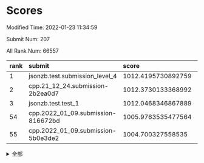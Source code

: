 # Scores

Modified Time: 2022-01-23 11:34:59

Submit Num: 207

All Rank Num: 66557

| rank |               submit               |       score        |       sigma        | pk_num |
| :--- | :--------------------------------- | :----------------- | :----------------- | :----- |
| 1    | jsonzb.test.submission_level_4     | 1012.4195730892759 | 0.7997767688211096 | 1289   |
| 2    | cpp.21_12_24.submission-2b2ea0d7   | 1012.3730133368992 | 0.7978070796460981 | 1289   |
| 3    | jsonzb.test.test_1                 | 1012.0468346867889 | 0.8141677112648648 | 1285   |
| 54   | cpp.2022_01_09.submission-816672bd | 1005.9763535477564 | 0.7423027342003493 | 1289   |
| 55   | cpp.2022_01_09.submission-5b0e3de2 | 1004.700327558535  | 0.7202773871940114 | 1283   |


<details>
<summary>全部</summary>

| rank |                 submit                 |       score        |       sigma        | pk_num |
| :--- | :------------------------------------- | :----------------- | :----------------- | :----- |
| 1    | jsonzb.test.submission_level_4         | 1012.4195730892759 | 0.7997767688211096 | 1289   |
| 2    | cpp.21_12_24.submission-2b2ea0d7       | 1012.3730133368992 | 0.7978070796460981 | 1289   |
| 3    | jsonzb.test.test_1                     | 1012.0468346867889 | 0.8141677112648648 | 1285   |
| 4    | gobigger.level_3.submission_level_3_15 | 1011.6987996247349 | 0.7878822991813617 | 1280   |
| 5    | gobigger.level_3.submission_level_3_49 | 1011.6338050810201 | 0.7808746075527672 | 1286   |
| 6    | gobigger.level_3.submission_level_3_38 | 1011.3463402968849 | 0.7488427893537362 | 1286   |
| 7    | gobigger.level_3.submission_level_3_26 | 1011.3200252046063 | 0.7664977806189468 | 1289   |
| 8    | gobigger.level_3.submission_level_3_23 | 1011.2266342223427 | 0.7754748021736687 | 1285   |
| 9    | gobigger.level_3.submission_level_3_35 | 1011.2148252969696 | 0.7766184732693722 | 1288   |
| 10   | gobigger.level_3.submission_level_3_43 | 1011.1506104986468 | 0.7831374245114255 | 1287   |
| 11   | gobigger.level_3.submission_level_3_8  | 1010.8583363297149 | 0.7496339521606056 | 1283   |
| 12   | gobigger.level_3.submission_level_3_32 | 1010.8466152472823 | 0.7741115578658637 | 1283   |
| 13   | gobigger.level_3.submission_level_3_4  | 1010.8108103010122 | 0.7860561406278992 | 1290   |
| 14   | gobigger.level_3.submission_level_3_6  | 1010.7294883131584 | 0.7600173704111141 | 1287   |
| 15   | gobigger.level_3.submission_level_3_41 | 1010.6900374605225 | 0.7388239256518625 | 1290   |
| 16   | gobigger.level_3.submission_level_3_37 | 1010.5748872901701 | 0.7653658004037961 | 1284   |
| 17   | gobigger.level_3.submission_level_3_29 | 1010.4560504425611 | 0.7453992824565654 | 1289   |
| 18   | gobigger.level_3.submission_level_3_44 | 1010.4486953655554 | 0.7408492359624134 | 1284   |
| 19   | gobigger.level_3.submission_level_3_21 | 1010.3376311255515 | 0.7907205435887296 | 1291   |
| 20   | gobigger.level_3.submission_level_3_22 | 1010.3170927456632 | 0.7680010597006789 | 1286   |
| 21   | gobigger.level_3.submission_level_3_36 | 1010.3163336873095 | 0.7902519872753623 | 1287   |
| 22   | gobigger.level_3.submission_level_3_47 | 1010.2912999432616 | 0.7668992610644193 | 1290   |
| 23   | gobigger.level_3.submission_level_3_10 | 1010.1726396867354 | 0.7649203613720773 | 1286   |
| 24   | gobigger.level_3.submission_level_3_34 | 1010.1563658686869 | 0.7676323208472018 | 1280   |
| 25   | gobigger.level_3.submission_level_3_31 | 1010.1211328573658 | 0.7340072834373356 | 1284   |
| 26   | gobigger.level_3.submission_level_3_48 | 1010.1151722526168 | 0.7590957504123796 | 1287   |
| 27   | gobigger.level_3.submission_level_3_9  | 1010.0258790651001 | 0.7581264293228271 | 1284   |
| 28   | gobigger.level_3.submission_level_3_5  | 1009.9734190074652 | 0.7558852627106245 | 1291   |
| 29   | gobigger.level_3.submission_level_3_20 | 1009.952242995899  | 0.7660854426558488 | 1283   |
| 30   | gobigger.level_3.submission_level_3_39 | 1009.9336206785061 | 0.758265270058774  | 1290   |
| 31   | gobigger.level_3.submission_level_3_17 | 1009.8344134990642 | 0.7511078480504918 | 1288   |
| 32   | gobigger.level_3.submission_level_3_33 | 1009.8314640754342 | 0.7880347237546861 | 1282   |
| 33   | gobigger.level_3.submission_level_3_28 | 1009.8073352284065 | 0.7346254715204318 | 1289   |
| 34   | gobigger.level_3.submission_level_3_45 | 1009.7967360144463 | 0.7612470426303186 | 1286   |
| 35   | gobigger.level_3.submission_level_3_13 | 1009.748350022627  | 0.7509343903802145 | 1289   |
| 36   | gobigger.level_3.submission_level_3_16 | 1009.7363319648398 | 0.7652378976110946 | 1290   |
| 37   | gobigger.level_3.submission_level_3_11 | 1009.680778283451  | 0.7409291418744866 | 1282   |
| 38   | gobigger.level_3.submission_level_3_12 | 1009.5899100923876 | 0.7563730884285119 | 1285   |
| 39   | gobigger.level_3.submission_level_3_30 | 1009.587335897767  | 0.7535145741122465 | 1287   |
| 40   | gobigger.level_3.submission_level_3_14 | 1009.5854278616276 | 0.7590380366572687 | 1286   |
| 41   | gobigger.level_3.submission_level_3_7  | 1009.5348606333146 | 0.761740467366673  | 1282   |
| 42   | gobigger.level_3.submission_level_3_46 | 1009.5274759390627 | 0.7427538059890213 | 1287   |
| 43   | gobigger.level_3.submission_level_3_18 | 1009.3160461319272 | 0.767562250477399  | 1283   |
| 44   | gobigger.level_3.submission_level_3_24 | 1009.2119246307574 | 0.7483656173797376 | 1286   |
| 45   | gobigger.level_3.submission_level_3_19 | 1009.1851879775566 | 0.734015521655539  | 1286   |
| 46   | gobigger.level_3.submission_level_3_40 | 1009.1588014327156 | 0.76627179386993   | 1287   |
| 47   | gobigger.level_3.submission_level_3_25 | 1008.9496171478975 | 0.7393841708747911 | 1286   |
| 48   | gobigger.level_3.submission_level_3_2  | 1008.9478192037454 | 0.7500748731086941 | 1286   |
| 49   | gobigger.level_3.submission_level_3_27 | 1008.8821973100922 | 0.7544712265087682 | 1287   |
| 50   | gobigger.level_3.submission_level_3_1  | 1008.5995929073213 | 0.7488908086945297 | 1287   |
| 51   | gobigger.level_3.submission_level_3_3  | 1008.5068096894    | 0.7326449406791283 | 1289   |
| 52   | gobigger.level_3.submission_level_3_0  | 1008.3946262161875 | 0.7358759765960116 | 1286   |
| 53   | gobigger.level_3.submission_level_3_42 | 1008.3520687190417 | 0.7394681533885203 | 1284   |
| 54   | cpp.2022_01_09.submission-816672bd     | 1005.9763535477564 | 0.7423027342003493 | 1289   |
| 55   | cpp.2022_01_09.submission-5b0e3de2     | 1004.700327558535  | 0.7202773871940114 | 1283   |
| 56   | gobigger.level_1.submission_level_1_7  | 1004.4241113657638 | 0.7140109630867685 | 1281   |
| 57   | gobigger.level_1.submission_level_1_12 | 1004.2974407268864 | 0.7069821000917557 | 1286   |
| 58   | gobigger.level_1.submission_level_1_39 | 1004.1561151618225 | 0.7376165941412329 | 1288   |
| 59   | gobigger.level_1.submission_level_1_28 | 1004.1471267871543 | 0.7223656239851615 | 1285   |
| 60   | gobigger.level_1.submission_level_1_11 | 1004.131346054857  | 0.7307882209045928 | 1278   |
| 61   | gobigger.level_1.submission_level_1_9  | 1004.1150042373407 | 0.7222368496693325 | 1288   |
| 62   | gobigger.level_1.submission_level_1_24 | 1004.0590038841331 | 0.7113834266861734 | 1288   |
| 63   | gobigger.level_1.submission_level_1_23 | 1004.021797208699  | 0.7251894713272736 | 1286   |
| 64   | gobigger.level_1.submission_level_1_43 | 1003.9693611068044 | 0.7039344230162808 | 1289   |
| 65   | gobigger.level_1.submission_level_1_3  | 1003.8346742878642 | 0.7270611165446964 | 1288   |
| 66   | gobigger.level_1.submission_level_1_35 | 1003.7345019114416 | 0.7152408311865652 | 1284   |
| 67   | gobigger.level_1.submission_level_1_29 | 1003.7012440309045 | 0.7164339805491279 | 1285   |
| 68   | gobigger.level_1.submission_level_1_10 | 1003.6918938127644 | 0.7182654679946247 | 1286   |
| 69   | gobigger.level_1.submission_level_1_14 | 1003.6407120005917 | 0.7310222499311436 | 1291   |
| 70   | gobigger.level_1.submission_level_1_1  | 1003.6007447708361 | 0.720061415038148  | 1287   |
| 71   | gobigger.level_1.submission_level_1_21 | 1003.5396866741503 | 0.7207314198989385 | 1292   |
| 72   | gobigger.level_1.submission_level_1_26 | 1003.5361104856541 | 0.7193080780906145 | 1289   |
| 73   | gobigger.level_1.submission_level_1_42 | 1003.465518217349  | 0.7176231626496693 | 1287   |
| 74   | gobigger.level_1.submission_level_1_20 | 1003.4615753224242 | 0.7165021855420659 | 1285   |
| 75   | gobigger.level_1.submission_level_1_6  | 1003.4197939495111 | 0.7131338652114442 | 1287   |
| 76   | gobigger.level_1.submission_level_1_32 | 1003.3673926100562 | 0.7123736413061862 | 1284   |
| 77   | gobigger.level_1.submission_level_1_40 | 1003.3503578607464 | 0.7095825096106606 | 1287   |
| 78   | gobigger.level_1.submission_level_1_48 | 1003.1987581001141 | 0.7134147296873096 | 1288   |
| 79   | gobigger.level_1.submission_level_1_17 | 1003.1591544150216 | 0.7154869730584696 | 1284   |
| 80   | gobigger.level_1.submission_level_1_13 | 1003.1505295063434 | 0.7227616815379294 | 1285   |
| 81   | gobigger.level_1.submission_level_1_47 | 1003.1414411364601 | 0.7147165509668586 | 1290   |
| 82   | gobigger.level_1.submission_level_1_2  | 1003.1194404554038 | 0.7144162498945779 | 1282   |
| 83   | gobigger.level_1.submission_level_1_45 | 1003.0858668465437 | 0.7161391317035115 | 1284   |
| 84   | gobigger.level_1.submission_level_1_5  | 1003.0816071148315 | 0.7134510194909918 | 1289   |
| 85   | gobigger.level_1.submission_level_1_36 | 1003.0248852853128 | 0.7160603966017421 | 1288   |
| 86   | gobigger.level_1.submission_level_1_38 | 1003.0200190871798 | 0.7138454566176805 | 1287   |
| 87   | gobigger.level_1.submission_level_1_25 | 1002.9615244543678 | 0.7220949544999128 | 1291   |
| 88   | gobigger.level_1.submission_level_1_31 | 1002.8603471133464 | 0.709081483189258  | 1286   |
| 89   | gobigger.level_1.submission_level_1_18 | 1002.8598832545524 | 0.7095290489748978 | 1288   |
| 90   | gobigger.level_1.submission_level_1_46 | 1002.7500808718239 | 0.7184200731847526 | 1288   |
| 91   | gobigger.level_1.submission_level_1_44 | 1002.7386664441767 | 0.7125744459761899 | 1288   |
| 92   | gobigger.level_1.submission_level_1_30 | 1002.7271792662305 | 0.7157139074166967 | 1286   |
| 93   | gobigger.level_1.submission_level_1_15 | 1002.7233055759659 | 0.6965732296995663 | 1287   |
| 94   | gobigger.level_1.submission_level_1_16 | 1002.6810434513449 | 0.7211466287958793 | 1291   |
| 95   | gobigger.level_1.submission_level_1_33 | 1002.639691331508  | 0.7066837472988781 | 1285   |
| 96   | gobigger.level_1.submission_level_1_27 | 1002.55943427523   | 0.7038930491627247 | 1285   |
| 97   | gobigger.level_1.submission_level_1_34 | 1002.5207693034284 | 0.7295437907298017 | 1289   |
| 98   | gobigger.level_1.submission_level_1_41 | 1002.5026858398043 | 0.71394624917769   | 1288   |
| 99   | gobigger.level_1.submission_level_1_4  | 1002.4899157693918 | 0.7171851141987444 | 1283   |
| 100  | gobigger.level_1.submission_level_1_49 | 1002.4640040273227 | 0.7077443409044584 | 1285   |
| 101  | gobigger.level_1.submission_level_1_22 | 1002.4312158324436 | 0.7156078331698695 | 1287   |
| 102  | gobigger.level_1.submission_level_1_19 | 1002.3792925122506 | 0.7065765557684692 | 1284   |
| 103  | gobigger.level_1.submission_level_1_37 | 1002.1459859902392 | 0.7127134087976695 | 1287   |
| 104  | gobigger.level_1.submission_level_1_8  | 1002.1408545645879 | 0.7084568971634215 | 1280   |
| 105  | gobigger.level_1.submission_level_1_0  | 1002.0891987197741 | 0.6968756752940883 | 1285   |
| 106  | gobigger.random.submission_random_36   | 996.8509820021873  | 0.7216073467937472 | 1282   |
| 107  | gobigger.random.submission_random_13   | 996.8028287164657  | 0.7161542478751277 | 1282   |
| 108  | gobigger.random.submission_random_27   | 996.7978233895361  | 0.7011977527460928 | 1286   |
| 109  | gobigger.random.submission_random_40   | 996.7227640904018  | 0.7067068451988173 | 1288   |
| 110  | gobigger.random.submission_random_4    | 996.7009476878583  | 0.7153631635337423 | 1285   |
| 111  | gobigger.random.submission_random_28   | 996.5331942662528  | 0.7270805399500775 | 1285   |
| 112  | gobigger.random.submission_random_33   | 996.5223794656059  | 0.7083334061070123 | 1282   |
| 113  | gobigger.random.submission_random_45   | 996.5072802550195  | 0.7160655904294426 | 1290   |
| 114  | gobigger.random.submission_random_5    | 996.4105672575067  | 0.7071481071037535 | 1286   |
| 115  | gobigger.random.submission_random_46   | 996.3892905461469  | 0.7138467490001202 | 1285   |
| 116  | gobigger.random.submission_random_22   | 996.3824778676076  | 0.7033367275235325 | 1284   |
| 117  | gobigger.random.submission_random_30   | 996.365648937535   | 0.7124734440425211 | 1285   |
| 118  | gobigger.random.submission_random_37   | 996.2955140778295  | 0.7264582418498574 | 1286   |
| 119  | gobigger.random.submission_random_35   | 996.2774594039538  | 0.7169223655031183 | 1288   |
| 120  | gobigger.random.submission_random_42   | 996.1945409575131  | 0.7052453071972589 | 1289   |
| 121  | gobigger.random.submission_random_1    | 996.1667535371449  | 0.7064822073467933 | 1286   |
| 122  | gobigger.random.submission_random_47   | 996.1593932160192  | 0.7070373486971346 | 1289   |
| 123  | gobigger.random.submission_random_9    | 996.1545594651537  | 0.7284510373869839 | 1288   |
| 124  | gobigger.random.submission_random_32   | 996.06667985566    | 0.7002496668036826 | 1282   |
| 125  | gobigger.random.submission_random_16   | 996.001247552322   | 0.7265392394228054 | 1286   |
| 126  | gobigger.random.submission_random_38   | 995.9363753558619  | 0.708149556961125  | 1281   |
| 127  | gobigger.random.submission_random_31   | 995.9113633105009  | 0.704968026714766  | 1287   |
| 128  | gobigger.random.submission_random_25   | 995.9020613167263  | 0.6994425636514361 | 1287   |
| 129  | gobigger.random.submission_random_44   | 995.9011194693861  | 0.7236775944014203 | 1281   |
| 130  | gobigger.random.submission_random_43   | 995.8569086510875  | 0.7134249947328428 | 1286   |
| 131  | gobigger.random.submission_random_18   | 995.8063313118033  | 0.7128365720728658 | 1284   |
| 132  | gobigger.random.submission_random_10   | 995.7755122221137  | 0.7190041232552569 | 1283   |
| 133  | gobigger.random.submission_random_6    | 995.7389628468743  | 0.6994488961759888 | 1285   |
| 134  | gobigger.random.submission_random_12   | 995.7277008638857  | 0.7115617835447817 | 1287   |
| 135  | gobigger.random.submission_random_41   | 995.697097498203   | 0.7108441593441622 | 1292   |
| 136  | gobigger.random.submission_random_3    | 995.6256844365226  | 0.7043022930146818 | 1284   |
| 137  | gobigger.random.submission_random_8    | 995.5951035199068  | 0.7249026796525505 | 1290   |
| 138  | gobigger.random.submission_random_14   | 995.5861436140981  | 0.7038216047630316 | 1285   |
| 139  | gobigger.random.submission_random_20   | 995.57661138347    | 0.7142508177905837 | 1285   |
| 140  | gobigger.random.submission_random_19   | 995.4867802002907  | 0.7225331826928476 | 1281   |
| 141  | gobigger.random.submission_random_15   | 995.4216388664067  | 0.7032755314264655 | 1286   |
| 142  | gobigger.random.submission_random_29   | 995.2936258929697  | 0.7253454442030849 | 1288   |
| 143  | gobigger.random.submission_random_11   | 995.182529609114   | 0.7176679485147883 | 1287   |
| 144  | gobigger.random.submission_random_23   | 995.1545700599436  | 0.7125746979364564 | 1290   |
| 145  | gobigger.random.submission_random_24   | 995.1482358178154  | 0.7172309538044258 | 1288   |
| 146  | gobigger.random.submission_random_48   | 995.1440842623178  | 0.7066260590567067 | 1289   |
| 147  | gobigger.random.submission_random_0    | 995.133369460444   | 0.7281481431439737 | 1285   |
| 148  | gobigger.random.submission_random_21   | 995.1281193903529  | 0.7221900581194863 | 1286   |
| 149  | gobigger.random.submission_random_2    | 995.0538592421682  | 0.7195655287979507 | 1287   |
| 150  | gobigger.random.submission_random_26   | 994.9832855860407  | 0.697820355485249  | 1290   |
| 151  | gobigger.random.submission_random_7    | 994.8639571966679  | 0.7122081827617746 | 1283   |
| 152  | gobigger.random.submission_random_34   | 994.8484764576449  | 0.7207687632755725 | 1287   |
| 153  | gobigger.random.submission_random_17   | 994.7534783396235  | 0.7225193098789331 | 1283   |
| 154  | gobigger.random.submission_random_39   | 994.7308759693145  | 0.7232162133842094 | 1285   |
| 155  | gobigger.random.submission_random_49   | 993.6836052589222  | 0.7115133478241872 | 1288   |
| 156  | gobigger.level_2.submission_level_2_0  | 993.4760130405413  | 0.7384262307085956 | 1283   |
| 157  | gobigger.level_2.submission_level_2_17 | 993.3235279713305  | 0.7268869481633338 | 1286   |
| 158  | gobigger.level_2.submission_level_2_34 | 993.313678548474   | 0.7245467889052114 | 1284   |
| 159  | gobigger.level_2.submission_level_2_13 | 993.2214436745815  | 0.7165283294304143 | 1286   |
| 160  | gobigger.level_2.submission_level_2_2  | 993.2177816862568  | 0.7407852172456344 | 1284   |
| 161  | gobigger.level_2.submission_level_2_12 | 993.1884088117188  | 0.73577060554745   | 1286   |
| 162  | gobigger.level_2.submission_level_2_26 | 993.0502374508625  | 0.7270597857382277 | 1291   |
| 163  | gobigger.level_2.submission_level_2_32 | 993.0377346885098  | 0.734998431127611  | 1285   |
| 164  | gobigger.level_2.submission_level_2_5  | 993.0301518803423  | 0.7357085320738054 | 1286   |
| 165  | gobigger.level_2.submission_level_2_46 | 992.9195187745854  | 0.7290228141319776 | 1289   |
| 166  | gobigger.level_2.submission_level_2_20 | 992.9007493941207  | 0.7391235423808685 | 1287   |
| 167  | gobigger.level_2.submission_level_2_25 | 992.8967572156206  | 0.7346816167518572 | 1281   |
| 168  | gobigger.level_2.submission_level_2_14 | 992.66325380024    | 0.730536183681554  | 1288   |
| 169  | gobigger.level_2.submission_level_2_21 | 992.5986756216962  | 0.7508037639784503 | 1282   |
| 170  | gobigger.level_2.submission_level_2_31 | 992.5540463568374  | 0.7313571852370648 | 1290   |
| 171  | gobigger.level_2.submission_level_2_49 | 992.4770161221782  | 0.7375625752402286 | 1283   |
| 172  | gobigger.level_2.submission_level_2_38 | 992.476234094121   | 0.7369864836925081 | 1283   |
| 173  | gobigger.level_2.submission_level_2_30 | 992.4346238552625  | 0.7450727857425423 | 1289   |
| 174  | gobigger.level_2.submission_level_2_16 | 992.3608222480362  | 0.7227579223730913 | 1282   |
| 175  | gobigger.level_2.submission_level_2_18 | 992.3177205756864  | 0.7399239203180982 | 1281   |
| 176  | gobigger.level_2.submission_level_2_3  | 992.3136876262963  | 0.7337617813561003 | 1281   |
| 177  | gobigger.level_2.submission_level_2_28 | 992.1415930354018  | 0.7385261387119875 | 1289   |
| 178  | gobigger.level_2.submission_level_2_39 | 992.0291997808285  | 0.7387522168172654 | 1290   |
| 179  | gobigger.level_2.submission_level_2_24 | 991.9514895936992  | 0.7538623778406124 | 1288   |
| 180  | gobigger.level_2.submission_level_2_48 | 991.9454480495068  | 0.7510736896418488 | 1286   |
| 181  | gobigger.level_2.submission_level_2_7  | 991.9152718867532  | 0.7505019461739135 | 1286   |
| 182  | gobigger.level_2.submission_level_2_44 | 991.9075721016139  | 0.7410595496316033 | 1288   |
| 183  | gobigger.level_2.submission_level_2_36 | 991.8850905093734  | 0.7534910192131915 | 1291   |
| 184  | gobigger.level_2.submission_level_2_22 | 991.874084025526   | 0.7421167185907057 | 1290   |
| 185  | gobigger.level_2.submission_level_2_40 | 991.857819242088   | 0.7448904450147535 | 1285   |
| 186  | gobigger.level_2.submission_level_2_11 | 991.7723947360014  | 0.7620925100728482 | 1285   |
| 187  | gobigger.level_2.submission_level_2_37 | 991.7596704439446  | 0.7311615630136342 | 1289   |
| 188  | gobigger.level_2.submission_level_2_23 | 991.7374759319731  | 0.7500181262938466 | 1288   |
| 189  | gobigger.level_2.submission_level_2_35 | 991.7124369984197  | 0.7487772307971551 | 1291   |
| 190  | gobigger.level_2.submission_level_2_42 | 991.6410133080603  | 0.7518395524341327 | 1286   |
| 191  | gobigger.level_2.submission_level_2_8  | 991.6189981810766  | 0.7576255836915688 | 1286   |
| 192  | gobigger.level_2.submission_level_2_41 | 991.4857346893522  | 0.741819841450432  | 1286   |
| 193  | gobigger.level_2.submission_level_2_9  | 991.4155952354944  | 0.7340554969132481 | 1287   |
| 194  | gobigger.level_2.submission_level_2_29 | 991.3892043908417  | 0.7611985248350441 | 1283   |
| 195  | gobigger.level_2.submission_level_2_1  | 991.3651240725509  | 0.738938168646131  | 1289   |
| 196  | gobigger.level_2.submission_level_2_27 | 991.3406030426761  | 0.7416455254643017 | 1282   |
| 197  | gobigger.level_2.submission_level_2_43 | 991.3026126603542  | 0.7330198696594143 | 1286   |
| 198  | gobigger.level_2.submission_level_2_47 | 991.2317234332243  | 0.7502163117806809 | 1286   |
| 199  | gobigger.level_2.submission_level_2_15 | 991.2230113517729  | 0.7694083838190318 | 1279   |
| 200  | gobigger.level_2.submission_level_2_45 | 991.2138152138491  | 0.7470604672732826 | 1284   |
| 201  | gobigger.level_2.submission_level_2_10 | 991.0718428738564  | 0.73362322684395   | 1285   |
| 202  | gobigger.level_2.submission_level_2_4  | 991.0489957242949  | 0.7582179604789491 | 1289   |
| 203  | gobigger.level_2.submission_level_2_19 | 990.7609284382122  | 0.7755544192094761 | 1289   |
| 204  | gobigger.level_2.submission_level_2_6  | 990.6955350849435  | 0.7509871721663501 | 1286   |
| 205  | gobigger.level_2.submission_level_2_33 | 990.6437481859159  | 0.7741547790649306 | 1286   |
| 206  | gobigger.none.submission_none_1        | 977.545349160702   | 1.3854719252821504 | 1286   |
| 207  | gobigger.none.submission_none_0        | 975.9306074331602  | 1.4528274805914485 | 1283   |

</details>